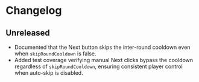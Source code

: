 # Changelog

## Unreleased

- Documented that the Next button skips the inter-round cooldown even when `skipRoundCooldown` is false.
- Added test coverage verifying manual Next clicks bypass the cooldown regardless of `skipRoundCooldown`, ensuring consistent player control when auto-skip is disabled.
